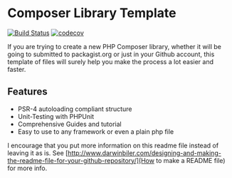 Composer Library Template
=========================

[![Build Status](https://travis-ci.org/peternicholls/eppalpha.svg?branch=master)](https://travis-ci.org/peternicholls/eppalpha) [![codecov](https://codecov.io/gh/peternicholls/eppalpha/branch/master/graph/badge.svg)](https://codecov.io/gh/peternicholls/eppalpha)

If you are trying to create a new PHP Composer library, whether it will be going to submitted to packagist.org or just in your Github account, this template of files will surely help you make the process a lot easier and faster.

Features
--------

* PSR-4 autoloading compliant structure
* Unit-Testing with PHPUnit
* Comprehensive Guides and tutorial
* Easy to use to any framework or even a plain php file


I encourage that you put more information on this readme file instead of leaving it as is. See [http://www.darwinbiler.com/designing-and-making-the-readme-file-for-your-github-repository/](How to make a README file) for more info.
